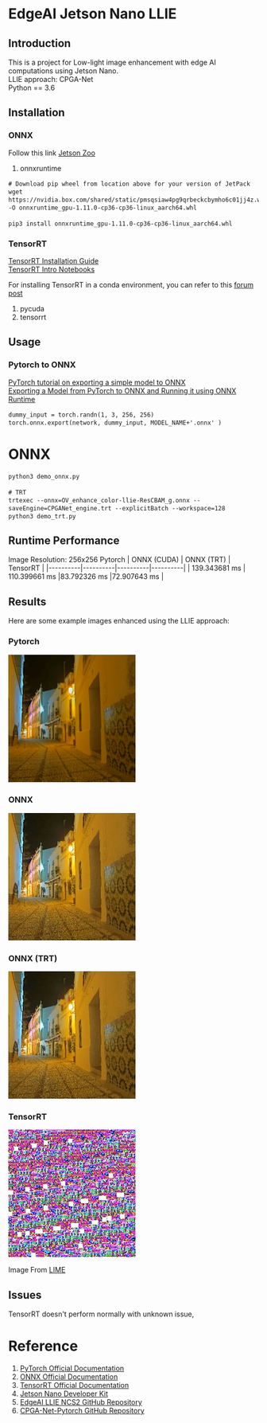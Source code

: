 # EdgeAI Jetson Nano LLIE

## Introduction

This is a project for Low-light image enhancement with edge AI computations using Jetson Nano.  
LLIE approach: CPGA-Net  
Python == 3.6

## Installation
### ONNX
Follow this link [Jetson Zoo](https://elinux.org/Jetson_Zoo)
1. onnxruntime
```
# Download pip wheel from location above for your version of JetPack  
wget https://nvidia.box.com/shared/static/pmsqsiaw4pg9qrbeckcbymho6c01jj4z.whl -O onnxruntime_gpu-1.11.0-cp36-cp36-linux_aarch64.whl

pip3 install onnxruntime_gpu-1.11.0-cp36-cp36-linux_aarch64.whl
```
### TensorRT
[TensorRT Installation Guide](https://docs.nvidia.com/deeplearning/tensorrt/install-guide/index.html)  
[TensorRT Intro Notebooks](https://github.com/NVIDIA/TensorRT/tree/release/10.0/quickstart/IntroNotebooks)

For installing TensorRT in a conda environment, you can refer to this [forum post](https://forums.developer.nvidia.com/t/need-support-with-installing-tensorrt-in-a-conda-env-on-orin-nx/269113)

1. pycuda
2. tensorrt

## Usage
### Pytorch to ONNX
[PyTorch tutorial on exporting a simple model to ONNX](https://pytorch.org/tutorials/beginner/onnx/export_simple_model_to_onnx_tutorial.html)  
[Exporting a Model from PyTorch to ONNX and Running it using ONNX Runtime](https://pytorch.org/tutorials/advanced/super_resolution_with_onnxruntime.html)
```
dummy_input = torch.randn(1, 3, 256, 256)
torch.onnx.export(network, dummy_input, MODEL_NAME+'.onnx' )
```
# ONNX
```
python3 demo_onnx.py

# TRT
trtexec --onnx=OV_enhance_color-llie-ResCBAM_g.onnx --saveEngine=CPGANet_engine.trt --explicitBatch --workspace=128
python3 demo_trt.py
```

## Runtime Performance
Image Resolution: 256x256
Pytorch | ONNX (CUDA) | ONNX (TRT) | TensorRT |
|----------|----------|----------|----------|
| 139.343681 ms   | 110.399661 ms   |83.792326 ms   |72.907643 ms   |

## Results
Here are some example images enhanced using the LLIE approach:
### Pytorch
![Image Pytorch](out_torch.bmp)
### ONNX
![Image ONNX](out_onnx.jpg)
### ONNX (TRT)
![Image ONNX(TRT)](out_onnxtrt.jpg)
### TensorRT
![Image TRT](out_trt.jpg)

Image From [LIME](https://ieeexplore.ieee.org/document/7782813)
## Issues
TensorRT doesn't perform normally with unknown issue, 

# Reference
1. [PyTorch Official Documentation](https://pytorch.org/docs/stable/index.html)
2. [ONNX Official Documentation](https://onnx.ai/documentation/)
3. [TensorRT Official Documentation](https://docs.nvidia.com/deeplearning/tensorrt/developer-guide/index.html)
4. [Jetson Nano Developer Kit](https://developer.nvidia.com/embedded/jetson-nano-developer-kit)
5. [EdgeAI LLIE NCS2 GitHub Repository](https://github.com/Shyandram/EdgeAI_LLIE_NCS2.git)
6. [CPGA-Net-Pytorch GitHub Repository](https://github.com/Shyandram/CPGA-Net-Pytorch)